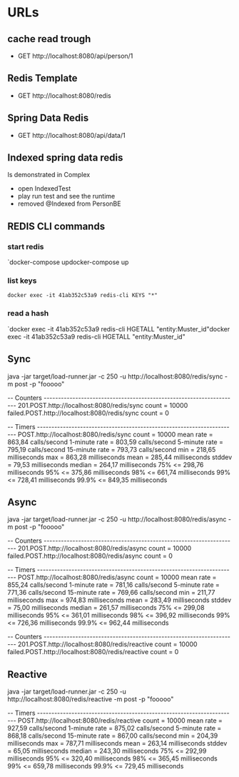# URLs

## cache read trough

- GET http://localhost:8080/api/person/1

## Redis Template

- GET http://localhost:8080/redis

## Spring Data Redis

- GET http://localhost:8080/api/data/1

## Indexed spring data redis

Is demonstrated in Complex 

- open IndexedTest
- play run test and see the runtime
- removed @Indexed from PersonBE

## REDIS CLI commands

### start redis
`docker-compose updocker-compose up

### list keys
`docker exec -it 41ab352c53a9 redis-cli KEYS "*"`

### read a hash
`docker exec -it 41ab352c53a9 redis-cli HGETALL "entity:Muster_id"docker exec -it 41ab352c53a9 redis-cli HGETALL "entity:Muster_id"


## Sync
java -jar target/load-runner.jar -c 250 -u http://localhost:8080/redis/sync -m post -p "fooooo"

-- Counters --------------------------------------------------------------------
201.POST.http://localhost:8080/redis/sync
             count = 10000
failed.POST.http://localhost:8080/redis/sync
             count = 0

-- Timers ----------------------------------------------------------------------
POST.http://localhost:8080/redis/sync
             count = 10000
         mean rate = 863,84 calls/second
     1-minute rate = 803,59 calls/second
     5-minute rate = 795,19 calls/second
    15-minute rate = 793,73 calls/second
               min = 218,65 milliseconds
               max = 863,28 milliseconds
              mean = 285,44 milliseconds
            stddev = 79,53 milliseconds
            median = 264,17 milliseconds
              75% <= 298,76 milliseconds
              95% <= 375,86 milliseconds
              98% <= 661,74 milliseconds
              99% <= 728,41 milliseconds
            99.9% <= 849,35 milliseconds

## Async
java -jar target/load-runner.jar -c 250 -u http://localhost:8080/redis/async -m post -p "fooooo"

-- Counters --------------------------------------------------------------------
201.POST.http://localhost:8080/redis/async
             count = 10000
failed.POST.http://localhost:8080/redis/async
             count = 0

-- Timers ----------------------------------------------------------------------
POST.http://localhost:8080/redis/async
             count = 10000
         mean rate = 855,24 calls/second
     1-minute rate = 781,16 calls/second
     5-minute rate = 771,36 calls/second
    15-minute rate = 769,66 calls/second
               min = 211,77 milliseconds
               max = 974,83 milliseconds
              mean = 283,49 milliseconds
            stddev = 75,00 milliseconds
            median = 261,57 milliseconds
              75% <= 299,08 milliseconds
              95% <= 361,01 milliseconds
              98% <= 396,92 milliseconds
              99% <= 726,36 milliseconds
            99.9% <= 962,44 milliseconds
            
            
-- Counters --------------------------------------------------------------------
201.POST.http://localhost:8080/redis/reactive
             count = 10000
failed.POST.http://localhost:8080/redis/reactive
             count = 0


## Reactive
java -jar target/load-runner.jar -c 250 -u http://localhost:8080/redis/reactive -m post -p "fooooo"

-- Timers ----------------------------------------------------------------------
POST.http://localhost:8080/redis/reactive
             count = 10000
         mean rate = 927,59 calls/second
     1-minute rate = 875,02 calls/second
     5-minute rate = 868,18 calls/second
    15-minute rate = 867,00 calls/second
               min = 204,39 milliseconds
               max = 787,71 milliseconds
              mean = 263,14 milliseconds
            stddev = 65,05 milliseconds
            median = 243,30 milliseconds
              75% <= 292,99 milliseconds
              95% <= 320,40 milliseconds
              98% <= 365,45 milliseconds
              99% <= 659,78 milliseconds
            99.9% <= 729,45 milliseconds
            